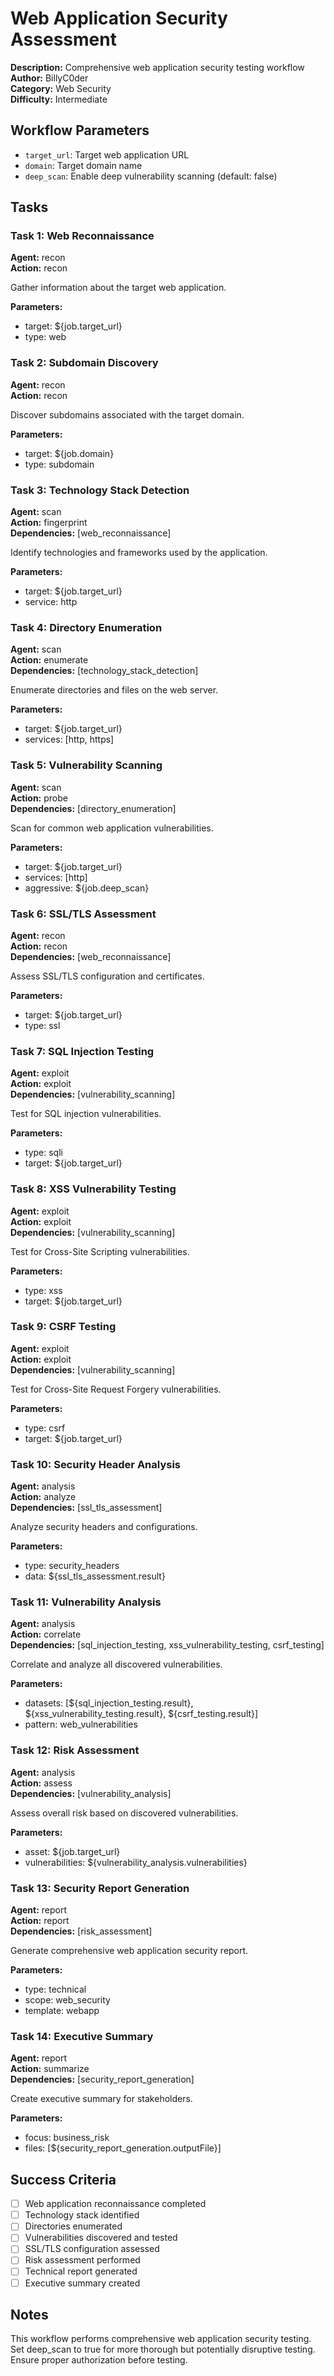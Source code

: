 # Web Application Security Assessment

**Description:** Comprehensive web application security testing workflow
**Author:** BillyC0der  
**Category:** Web Security  
**Difficulty:** Intermediate  

## Workflow Parameters

- `target_url`: Target web application URL
- `domain`: Target domain name
- `deep_scan`: Enable deep vulnerability scanning (default: false)

## Tasks

### Task 1: Web Reconnaissance
**Agent:** recon  
**Action:** recon  

Gather information about the target web application.

**Parameters:**

- target: ${job.target_url}
- type: web

### Task 2: Subdomain Discovery
**Agent:** recon  
**Action:** recon  

Discover subdomains associated with the target domain.

**Parameters:**

- target: ${job.domain}
- type: subdomain

### Task 3: Technology Stack Detection
**Agent:** scan  
**Action:** fingerprint  
**Dependencies:** [web_reconnaissance]

Identify technologies and frameworks used by the application.

**Parameters:**

- target: ${job.target_url}
- service: http

### Task 4: Directory Enumeration
**Agent:** scan  
**Action:** enumerate  
**Dependencies:** [technology_stack_detection]

Enumerate directories and files on the web server.

**Parameters:**

- target: ${job.target_url}
- services: [http, https]

### Task 5: Vulnerability Scanning
**Agent:** scan  
**Action:** probe  
**Dependencies:** [directory_enumeration]

Scan for common web application vulnerabilities.

**Parameters:**

- target: ${job.target_url}
- services: [http]
- aggressive: ${job.deep_scan}

### Task 6: SSL/TLS Assessment
**Agent:** recon  
**Action:** recon  
**Dependencies:** [web_reconnaissance]

Assess SSL/TLS configuration and certificates.

**Parameters:**

- target: ${job.target_url}
- type: ssl

### Task 7: SQL Injection Testing
**Agent:** exploit  
**Action:** exploit  
**Dependencies:** [vulnerability_scanning]

Test for SQL injection vulnerabilities.

**Parameters:**

- type: sqli
- target: ${job.target_url}

### Task 8: XSS Vulnerability Testing
**Agent:** exploit  
**Action:** exploit  
**Dependencies:** [vulnerability_scanning]

Test for Cross-Site Scripting vulnerabilities.

**Parameters:**

- type: xss
- target: ${job.target_url}

### Task 9: CSRF Testing
**Agent:** exploit  
**Action:** exploit  
**Dependencies:** [vulnerability_scanning]

Test for Cross-Site Request Forgery vulnerabilities.

**Parameters:**

- type: csrf
- target: ${job.target_url}

### Task 10: Security Header Analysis
**Agent:** analysis  
**Action:** analyze  
**Dependencies:** [ssl_tls_assessment]

Analyze security headers and configurations.

**Parameters:**

- type: security_headers
- data: ${ssl_tls_assessment.result}

### Task 11: Vulnerability Analysis
**Agent:** analysis  
**Action:** correlate  
**Dependencies:** [sql_injection_testing, xss_vulnerability_testing, csrf_testing]

Correlate and analyze all discovered vulnerabilities.

**Parameters:**

- datasets: [${sql_injection_testing.result}, ${xss_vulnerability_testing.result}, ${csrf_testing.result}]
- pattern: web_vulnerabilities

### Task 12: Risk Assessment
**Agent:** analysis  
**Action:** assess  
**Dependencies:** [vulnerability_analysis]

Assess overall risk based on discovered vulnerabilities.

**Parameters:**

- asset: ${job.target_url}
- vulnerabilities: ${vulnerability_analysis.vulnerabilities}

### Task 13: Security Report Generation
**Agent:** report  
**Action:** report  
**Dependencies:** [risk_assessment]

Generate comprehensive web application security report.

**Parameters:**

- type: technical
- scope: web_security
- template: webapp

### Task 14: Executive Summary
**Agent:** report  
**Action:** summarize  
**Dependencies:** [security_report_generation]

Create executive summary for stakeholders.

**Parameters:**

- focus: business_risk
- files: [${security_report_generation.outputFile}]

## Success Criteria

- [ ] Web application reconnaissance completed
- [ ] Technology stack identified
- [ ] Directories enumerated
- [ ] Vulnerabilities discovered and tested
- [ ] SSL/TLS configuration assessed
- [ ] Risk assessment performed
- [ ] Technical report generated
- [ ] Executive summary created

## Notes

This workflow performs comprehensive web application security testing. Set deep_scan to true for more thorough but potentially disruptive testing. Ensure proper authorization before testing.

